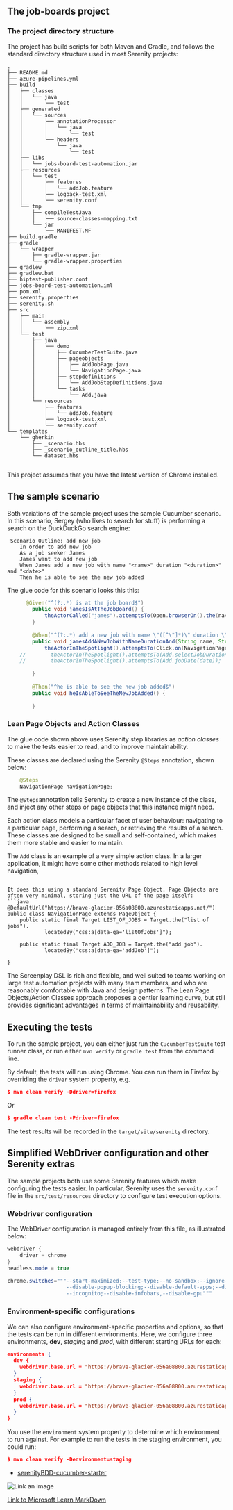 


## The job-boards project
### The project directory structure
The project has build scripts for both Maven and Gradle, and follows the standard directory structure used in most Serenity projects:
```Gherkin
.
├── README.md
├── azure-pipelines.yml
├── build
│   ├── classes
│   │   └── java
│   │       └── test
│   ├── generated
│   │   └── sources
│   │       ├── annotationProcessor
│   │       │   └── java
│   │       │       └── test
│   │       └── headers
│   │           └── java
│   │               └── test
│   ├── libs
│   │   └── jobs-board-test-automation.jar
│   ├── resources
│   │   └── test
│   │       ├── features
│   │       │   └── addJob.feature
│   │       ├── logback-test.xml
│   │       └── serenity.conf
│   └── tmp
│       ├── compileTestJava
│       │   └── source-classes-mapping.txt
│       └── jar
│           └── MANIFEST.MF
├── build.gradle
├── gradle
│   └── wrapper
│       ├── gradle-wrapper.jar
│       └── gradle-wrapper.properties
├── gradlew
├── gradlew.bat
├── hiptest-publisher.conf
├── jobs-board-test-automation.iml
├── pom.xml
├── serenity.properties
├── serenity.sh
├── src
│   ├── main
│   │   └── assembly
│   │       └── zip.xml
│   └── test
│       ├── java
│       │   └── demo
│       │       ├── CucumberTestSuite.java
│       │       ├── pageobjects
│       │       │   ├── AddJobPage.java
│       │       │   └── NavigationPage.java
│       │       ├── stepdefinitions
│       │       │   └── AddJobStepDefinitions.java
│       │       └── tasks
│       │           └── Add.java
│       └── resources
│           ├── features
│           │   └── addJob.feature
│           ├── logback-test.xml
│           └── serenity.conf
└── templates
    └── gherkin
        ├── _scenario.hbs
        ├── _scenario_outline_title.hbs
        └── dataset.hbs


```

This project assumes that you have the latest version of Chrome  installed.

## The sample scenario
Both variations of the sample project uses the sample Cucumber scenario. In this scenario, Sergey (who likes to search for stuff) is performing a search on the DuckDuckGo search engine:

```Gherkin
 Scenario Outline: add new job
    In order to add new job
    As a job seeker James
    James want to add new job
    When James add a new job with name "<name>" duration "<duration>" and "<date>"
    Then he is able to see the new job added
```


The glue code for this scenario looks this this:

```java
      @Given("^(?:.*) is at the job board$")
        public void jamesIsAtTheJobBoard() {
            theActorCalled("james").attemptsTo(Open.browserOn().the(navigationPage));
        }
        
        @When("^(?:.*) add a new job with name \"([^\"]*)\" duration \"([^\"]*)\" and \"([^\"]*)\"")
        public void jamesAddANewJobWithNameDurationAnd(String name, String duration, String date) {
            theActorInTheSpotlight().attemptsTo(Click.on(NavigationPage.ADD_JOB));
    //        theActorInTheSpotlight().attemptsTo(Add.selectJobDuration(duration));
    //        theActorInTheSpotlight().attemptsTo(Add.jobDate(date));
    
        }
        
        @Then("^he is able to see the new job added$")
        public void heIsAbleToSeeTheNewJobAdded() {
           
        }
```

### Lean Page Objects and Action Classes
The glue code shown above uses Serenity step libraries as _action classes_ to make the tests easier to read, and to improve maintainability.

These classes are declared using the Serenity `@Steps` annotation, shown below:
```java
    @Steps
    NavigationPage navigationPage;
```

The `@Steps`annotation tells Serenity to create a new instance of the class, and inject any other steps or page objects that this instance might need. 

Each action class models a particular facet of user behaviour: navigating to a particular page, performing a search, or retrieving the results of a search. These classes are designed to be small and self-contained, which makes them more stable and easier to maintain.

The `Add` class is an example of a very simple action class. In a larger application, it might have some other methods related to high level navigation, 
```

It does this using a standard Serenity Page Object. Page Objects are often very minimal, storing just the URL of the page itself:
```java
@DefaultUrl("https://brave-glacier-056a08800.azurestaticapps.net/")
public class NavigationPage extends PageObject {
    public static final Target LIST_OF_JOBS = Target.the("list of jobs").
            locatedBy("css:a[data-qa='listOfJobs']");

    public static final Target ADD_JOB = Target.the("add job").
            locatedBy("css:a[data-qa='addJob']");

}
```


The Screenplay DSL is rich and flexible, and well suited to teams working on large test automation projects with many team members, and who are reasonably comfortable with Java and design patterns. The Lean Page Objects/Action Classes approach proposes a gentler learning curve, but still provides significant advantages in terms of maintainability and reusability.

## Executing the tests
To run the sample project, you can either just run the `CucumberTestSuite` test runner class, or run either `mvn verify` or `gradle test` from the command line.

By default, the tests will run using Chrome. You can run them in Firefox by overriding the `driver` system property, e.g.
```json
$ mvn clean verify -Ddriver=firefox
```
Or 
```json
$ gradle clean test -Pdriver=firefox
```

The test results will be recorded in the `target/site/serenity` directory.

## Simplified WebDriver configuration and other Serenity extras
The sample projects both use some Serenity features which make configuring the tests easier. In particular, Serenity uses the `serenity.conf` file in the `src/test/resources` directory to configure test execution options.  
### Webdriver configuration
The WebDriver configuration is managed entirely from this file, as illustrated below:
```java
webdriver {
    driver = chrome
}
headless.mode = true

chrome.switches="""--start-maximized;--test-type;--no-sandbox;--ignore-certificate-errors;
                   --disable-popup-blocking;--disable-default-apps;--disable-extensions-file-access-check;
                   --incognito;--disable-infobars,--disable-gpu"""

```

### Environment-specific configurations
We can also configure environment-specific properties and options, so that the tests can be run in different environments. Here, we configure three environments, __dev__, _staging_ and _prod_, with different starting URLs for each:
```json
environments {
  dev {
    webdriver.base.url = "https://brave-glacier-056a08800.azurestaticapps.net/"
  }
  staging {
    webdriver.base.url = "https://brave-glacier-056a08800.azurestaticapps.net/"
  }
  prod {
    webdriver.base.url = "https://brave-glacier-056a08800.azurestaticapps.net/"
  }
}
```
  
You use the `environment` system property to determine which environment to run against. For example to run the tests in the staging environment, you could run:
```json
$ mvn clean verify -Denvironment=staging
```

- [serenityBDD-cucumber-starter](https://github.com/serenity-bdd/serenity-cucumber-starter) 

![Link an image](https://docs.microsoft.com/learn/azure-devops/shared/media/mara.png)

[Link to Microsoft Learn MarkDown](https://docs.microsoft.com/en-gb/learn/modules/communicate-using-markdown/2-what-is-markdown)